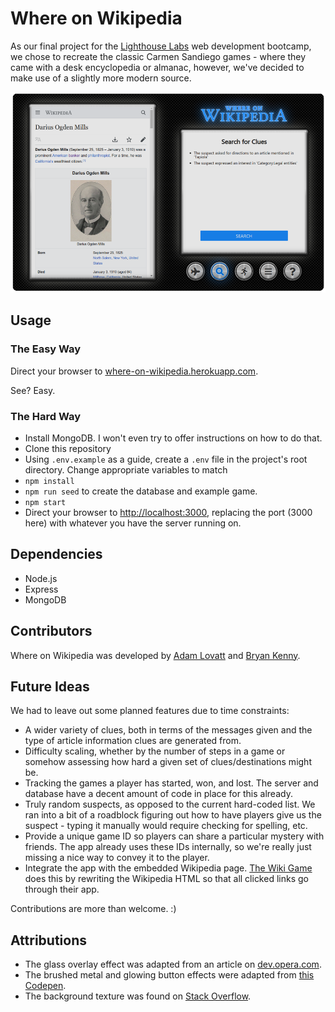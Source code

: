# Where on Wikipedia

As our final project for the [Lighthouse Labs](https://www.lighthouselabs.ca) web development bootcamp, we chose to recreate the classic Carmen Sandiego games - where they came with a desk encyclopedia or almanac, however, we've decided to make use of a slightly more modern source.

![Where on Wikipedia](public/assets/screenshot.png)

## Usage

### The Easy Way

Direct your browser to [where-on-wikipedia.herokuapp.com](https://where-on-wikipedia.herokuapp.com/).

See? Easy.

### The Hard Way

- Install MongoDB. I won't even try to offer instructions on how to do that.
- Clone this repository
- Using `.env.example` as a guide, create a `.env` file in the project's root directory. Change appropriate variables to match
- `npm install`
- `npm run seed` to create the database and example game.
- `npm start`
- Direct your browser to [http://localhost:3000](http://localhost:3000), replacing the port (3000 here) with whatever you have the server running on.

## Dependencies

- Node.js
- Express
- MongoDB

## Contributors

Where on Wikipedia was developed by [Adam Lovatt](https://github.com/jalovatt/) and [Bryan Kenny](https://github.com/bryankenny).

## Future Ideas

We had to leave out some planned features due to time constraints:

- A wider variety of clues, both in terms of the messages given and the type of article information clues are generated from.
- Difficulty scaling, whether by the number of steps in a game or somehow assessing how hard a given set of clues/destinations might be.
- Tracking the games a player has started, won, and lost. The server and database have a decent amount of code in place for this already.
- Truly random suspects, as opposed to the current hard-coded list. We ran into a bit of a roadblock figuring out how to have players give us the suspect - typing it manually would require checking for spelling, etc.
- Provide a unique game ID so players can share a particular mystery with friends. The app already uses these IDs internally, so we're really just missing a nice way to convey it to the player.
- Integrate the app with the embedded Wikipedia page. [The Wiki Game](https://www.thewikigame.com) does this by rewriting the Wikipedia HTML so that all clicked links go through their app.

Contributions are more than welcome. :)

## Attributions

- The glass overlay effect was adapted from an article on [dev.opera.com](https://dev.opera.com/articles/beautiful-ui-styling-with-css3/#glassbox).
- The brushed metal and glowing button effects were adapted from [this Codepen](https://codepen.io/simurai/pen/DwJdq).
- The background texture was found on [Stack Overflow](https://stackoverflow.com/a/34556311/9667199).
